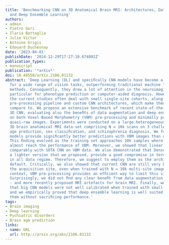 ```yaml
---
title: 'Benchmarking CNN on 3D Anatomical Brain MRI: Architectures, Data Augmentation
  and Deep Ensemble Learning'
authors:
- admin
- Pietro Gori
- Ilaria Battaglia
- Julie Victor
- Antoine Grigis
- Edouard Duchesnay
date: '2023-04-01'
publishDate: '2024-12-29T17:27:10.674892Z'
publication_types:
- manuscript
publication: '*arXiv*'
doi: 10.48550/arXiv.2106.01132
abstract: 'Deep Learning (DL) and speciﬁcally CNN models have become a de facto method
  for a wide range of vision tasks, outperforming traditional machine learning (ML)
  methods. Consequently, they drew a lot of attention in the neuroimaging ﬁeld in
  particular for phenotype prediction or computer-aided diagnosis. However, most of
  the current studies often deal with small single-site cohorts, along with a speciﬁc
  pre-processing pipeline and custom CNN architectures, which make them difﬁcult to
  compare to. We propose an extensive benchmark of recent state-of-the-art (SOTA)
  3D CNN, evaluating also the beneﬁts of data augmentation and deep ensemble learning,
  on both Voxel-Based Morphometry (VBM) pre-processing and minimally preprocessed
  quasi-raw images. Experiments were conducted on a large heterogeneous multi-site
  3D brain anatomical MRI data-set comprising N = 10k scans on 3 challenging tasks:
  age prediction, sex classiﬁcation, and schizophrenia diagnosis. We found that all
  models provide signiﬁcantly better predictions with VBM images than quasi-raw data.
  This ﬁnding evolved as the training set approaches 10k samples where quasi-raw data
  almost reach the performance of VBM. Moreover, we showed that linear models perform
  comparably with SOTA CNN on VBM data. We also demonstrated that DenseNet and tiny-DenseNet,
  a lighter version that we proposed, provide a good compromise in terms of performance
  in all data regime. Therefore, we suggest to employ them as the architectures by
  default. Critically, we also showed that current CNN are still very biased towards
  the acquisition site, even when trained with N = 10k multi-site images. In this
  context, VBM pre-processing provides an efﬁcient way to limit this site effect.
  Surprisingly, we did not ﬁnd any clear beneﬁt from data augmentation techniques
  - and more recently proposed MRI artefacts for brain MRI. Finally, we also showed
  that big CNN models were not well calibrated when trained with small brain MRI data-sets
  and we empirically proved that deep ensemble learning is well suited to re-calibrate
  them without sacriﬁcing performance.'
tags:
- Brain imaging
- Deep learning
- Pychiatric disorders
- Brain age prediction
links:
- name: URL
  url: http://arxiv.org/abs/2106.01132
---
```

